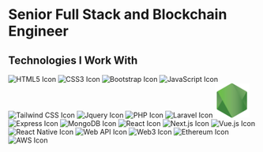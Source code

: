 # Senior Full Stack and Blockchain Engineer

## Technologies I Work With

<div>
  <img src="https://cdn.jsdelivr.net/gh/devicons/devicon/icons/html5/html5-original.svg" alt="HTML5 Icon" width="80" height="80" />
  <img src="https://cdn.jsdelivr.net/gh/devicons/devicon/icons/css3/css3-original.svg" alt="CSS3 Icon" width="80" height="80" />
  <img src="https://cdn.jsdelivr.net/gh/devicons/devicon/icons/bootstrap/bootstrap-original.svg" alt="Bootstrap Icon" width="70" height="70" />
  <img src="https://cdn.jsdelivr.net/gh/devicons/devicon/icons/javascript/javascript-original.svg" alt="JavaScript Icon" width="60" height="60" />
  <img src="https://cdn.simpleicons.org/tailwindcss/38B2AC" alt="Tailwind CSS Icon" width="70" height="70" />
  <img src="https://upload.wikimedia.org/wikipedia/en/thumb/9/9e/JQuery_logo.svg/1200px-JQuery_logo.svg.png" alt="Jquery Icon" width="70" height="70" />
  <img src="https://upload.wikimedia.org/wikipedia/commons/2/27/PHP-logo.svg" alt="PHP Icon" width="70" height="70" />
  <img src="https://laravel.com/img/logomark.min.svg" alt="Laravel Icon" width="70" height="70" />
  <img src="https://raw.githubusercontent.com/github/explore/80688e429a7d4ef2fca1e82350fe8e3517d3494d/topics/nodejs/nodejs.png" alt="Node Icon" width="70" height="70" />
  <img src="https://img.icons8.com/ios/452/express-js.png" alt="Express Icon" width="70" height="70" />
  <img src="https://img.icons8.com/color/452/mongodb.png" alt="MongoDB Icon" width="70" height="70" />
  <img src="https://cdn.jsdelivr.net/gh/devicons/devicon/icons/react/react-original.svg" alt="React Icon" width="70" height="70" />
  <img src="https://cdn.jsdelivr.net/gh/devicons/devicon/icons/nextjs/nextjs-original.svg" alt="Next.js Icon" width="70" height="70" />
  <img src="https://cdn.jsdelivr.net/gh/devicons/devicon/icons/vuejs/vuejs-original.svg" alt="Vue.js Icon" width="70" height="70" />
  <img src="https://cdn.jsdelivr.net/gh/devicons/devicon/icons/react/react-original.svg" alt="React Native Icon" width="60" height="60" />
  <img src="https://cdn.jsdelivr.net/gh/devicons/devicon/icons/adonisjs/adonisjs-original.svg" alt="Web API Icon" width="70" height="70" />
  <img src="https://cdn.simpleicons.org/web3dotjs/F16822" alt="Web3 Icon" width="70" height="70" />
  <img src="https://cdn.simpleicons.org/ethereum/3C3C3D" alt="Ethereum Icon" width="70" height="70" />
  <img src="https://cdn.iconscout.com/icon/free/png-512/free-aws-1869025-1583149.png?f=webp&w=256" alt="AWS Icon" width="70" height="70" />
</div>
